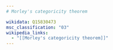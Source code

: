 ```yaml
---
# Morley's categoricity theorem

wikidata: Q15830473
msc_classification: "03"
wikipedia_links:
  - "[[Morley's categoricity theorem]]"
---
```

